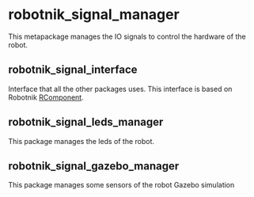 # robotnik_signal_manager

This metapackage manages the IO signals to control the hardware of the robot.

## robotnik_signal_interface

Interface that all the other packages uses. This interface is based on Robotnik [RComponent](https://github.com/RobotnikAutomation/rcomponent).

## robotnik_signal_leds_manager

This package manages the leds of the robot.

## robotnik_signal_gazebo_manager

This package manages some sensors of the robot Gazebo simulation